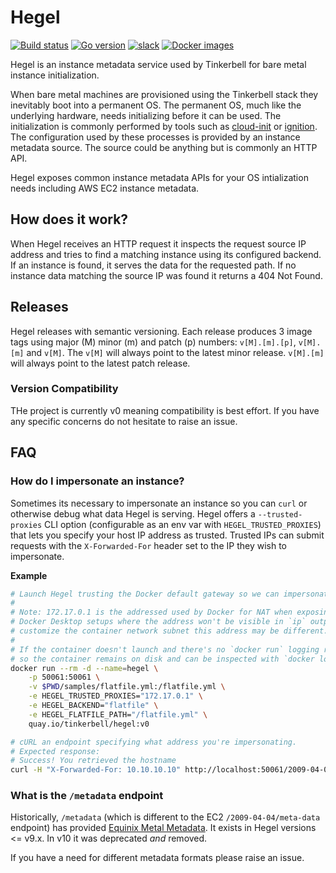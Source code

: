 # Hegel

[![Build status](https://img.shields.io/github/workflow/status/tinkerbell/hegel/Hegel?label=Build&logo=github)](https://img.shields.io/github/workflow/status/tinkerbell/hegel/Hegel?label=Hegel&logo=github) 
[![Go version](https://img.shields.io/github/go-mod/go-version/tinkerbell/hegel?logo=go)](https://img.shields.io/github/go-mod/go-version/tinkerbell/hegel)
[![slack](https://img.shields.io/badge/CNCF-%23tinkerbell-blue?logo=slack)](https://cloud-native.slack.com/archives/C01SRB41GMT)
[![Docker images](https://img.shields.io/badge/Image-quay.io/tinkerbell/hegel-blue?logo=docker)](https://quay.io/repository/tinkerbell/hegel?tab=tags)

Hegel is an instance metadata service used by Tinkerbell for bare metal instance initialization.

When bare metal machines are provisioned using the Tinkerbell stack they inevitably boot into a
permanent OS. The permanent OS, much like the underlying hardware, needs initializing before it 
can be used. The initialization is commonly performed by tools such as [cloud-init] or [ignition]. 
The configuration used by these processes is provided by an instance metadata source. The source
could be anything but is commonly an HTTP API.

Hegel exposes common instance metadata APIs for your OS intialization needs including AWS EC2 
instance metadata.

## How does it work?

When Hegel receives an HTTP request it inspects the request source IP address and tries to find a
matching instance using its configured backend. If an instance is found, it serves the data for the
requested path. If no instance data matching the source IP was found it returns a 404 Not Found.

## Releases

Hegel releases with semantic versioning. Each release produces 3 image tags using major (M) 
minor (m) and patch (p) numbers: `v[M].[m].[p]`, `v[M].[m]` and `v[M]`. The `v[M]` will always point
to the latest minor release. `v[M].[m]` will always point to the latest patch release.

### Version Compatibility

THe project is currently v0 meaning compatibility is best effort. If you have any specific concerns 
do not hesitate to raise an issue.

## FAQ

### How do I impersonate an instance?

Sometimes its necessary to impersonate an instance so you can `curl` or otherwise debug what data 
Hegel is serving. Hegel offers a `--trusted-proxies` CLI option (configurable as an env var with
`HEGEL_TRUSTED_PROXIES`) that lets you specify your host IP address as trusted. Trusted IPs can
submit requests with the `X-Forwarded-For` header set to the IP they wish to impersonate.

**Example**

```sh
# Launch Hegel trusting the Docker default gateway so we can impersonate machines.
#
# Note: 172.17.0.1 is the addressed used by Docker for NAT when exposing ports. This includes
# Docker Desktop setups where the address won't be visible in `ip` output on the host. If you
# customize the container network subnet this address may be different.
#
# If the container doesn't launch and there's no `docker run` logging remove the --rm flag 
# so the container remains on disk and can be inspected with `docker logs`.
docker run --rm -d --name=hegel \
    -p 50061:50061 \
    -v $PWD/samples/flatfile.yml:/flatfile.yml \
    -e HEGEL_TRUSTED_PROXIES="172.17.0.1" \
    -e HEGEL_BACKEND="flatfile" \
    -e HEGEL_FLATFILE_PATH="/flatfile.yml" \
    quay.io/tinkerbell/hegel:v0
```

```sh
# cURL an endpoint specifying what address you're impersonating.
# Expected response:
# Success! You retrieved the hostname
curl -H "X-Forwarded-For: 10.10.10.10" http://localhost:50061/2009-04-04/meta-data/hostname
```

### What is the `/metadata` endpoint

Historically, `/metadata` (which is different to the EC2 `/2009-04-04/meta-data` endpoint) has
provided [Equinix Metal Metadata][equinix-metadata]. It exists in Hegel versions <= v9.x. In v10
it was deprecated _and_ removed. 

If you have a need for different metadata formats please raise an issue.

[cloud-init]: https://cloudinit.readthedocs.io/en/latest/
[ignition]: https://coreos.github.io/ignition/
[equinix-metadata]: https://deploy.equinix.com/developers/docs/metal/server-metadata/metadata/